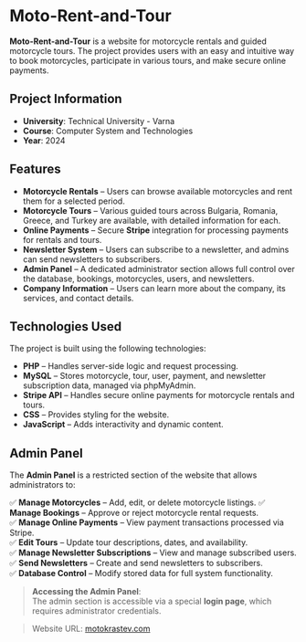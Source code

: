 # Moto-Rent-and-Tour

**Moto-Rent-and-Tour** is a website for motorcycle rentals and guided motorcycle tours. The project provides users with an easy and intuitive way to book motorcycles, participate in various tours, and make secure online payments.  

## Project Information

- **University**: Technical University - Varna  
- **Course**: Computer System and Technologies
- **Year**: 2024

## Features

- **Motorcycle Rentals** – Users can browse available motorcycles and rent them for a selected period.  
- **Motorcycle Tours** – Various guided tours across Bulgaria, Romania, Greece, and Turkey are available, with detailed information for each.  
- **Online Payments** – Secure **Stripe** integration for processing payments for rentals and tours.  
- **Newsletter System** – Users can subscribe to a newsletter, and admins can send newsletters to subscribers.  
- **Admin Panel** – A dedicated administrator section allows full control over the database, bookings, motorcycles, users, and newsletters.  
- **Company Information** – Users can learn more about the company, its services, and contact details.  

## Technologies Used

The project is built using the following technologies:

- **PHP** – Handles server-side logic and request processing.  
- **MySQL** – Stores motorcycle, tour, user, payment, and newsletter subscription data, managed via phpMyAdmin.  
- **Stripe API** – Handles secure online payments for motorcycle rentals and tours.  
- **CSS** – Provides styling for the website.  
- **JavaScript** – Adds interactivity and dynamic content.  

## Admin Panel

The **Admin Panel** is a restricted section of the website that allows administrators to:  

✅ **Manage Motorcycles** – Add, edit, or delete motorcycle listings.
✅ **Manage Bookings** – Approve or reject motorcycle rental requests.  
✅ **Manage Online Payments** – View payment transactions processed via Stripe.  
✅ **Edit Tours** – Update tour descriptions, dates, and availability.  
✅ **Manage Newsletter Subscriptions** – View and manage subscribed users.  
✅ **Send Newsletters** – Create and send newsletters to subscribers.  
✅ **Database Control** – Modify stored data for full system functionality.  

> **Accessing the Admin Panel**:  
> The admin section is accessible via a special **login page**, which requires administrator credentials.

> Website URL: [motokrastev.com](https://motokrastev.com/)

